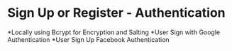 # Sign Up or Register - Authentication
*Locally using Bcrypt for Encryption and Salting
*User Sign with Google Authentication
*User Sign Up Facebook Authentication

